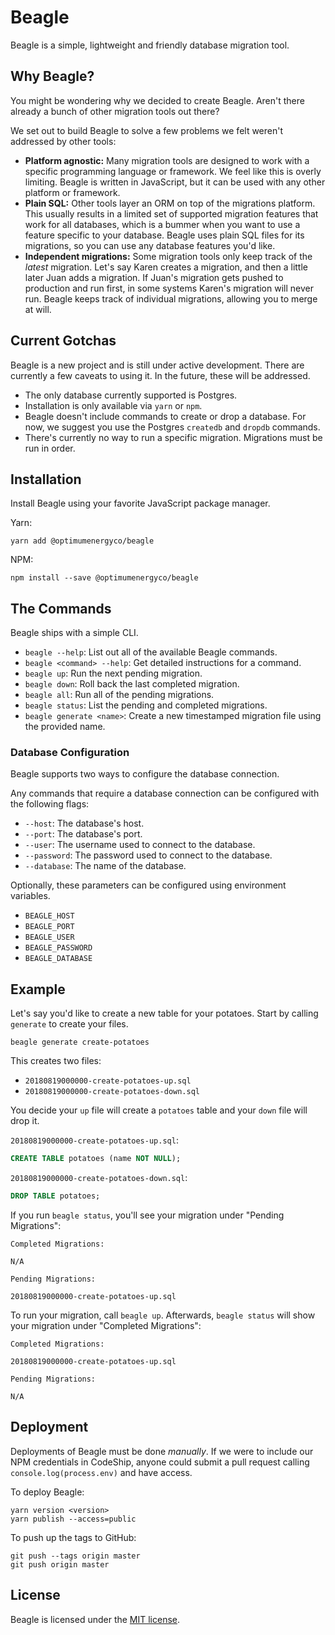 # Beagle

Beagle is a simple, lightweight and friendly database migration tool.

## Why Beagle?

You might be wondering why we decided to create Beagle. Aren't there already a bunch of other
migration tools out there?

We set out to build Beagle to solve a few problems we felt weren't addressed by other tools:

* **Platform agnostic:** Many migration tools are designed to work with a specific programming
  language or framework. We feel like this is overly limiting. Beagle is written in JavaScript, but
  it can be used with any other platform or framework.
* **Plain SQL:** Other tools layer an ORM on top of the migrations platform. This usually results in
  a limited set of supported migration features that work for all databases, which is a bummer when
  you want to use a feature specific to your database. Beagle uses plain SQL files for its
  migrations, so you can use any database features you'd like.
* **Independent migrations:** Some migration tools only keep track of the *latest* migration. Let's
  say Karen creates a migration, and then a little later Juan adds a migration. If Juan's migration
  gets pushed to production and run first, in some systems Karen's migration will never run. Beagle
  keeps track of individual migrations, allowing you to merge at will.

## Current Gotchas

Beagle is a new project and is still under active development. There are currently a few caveats to
using it. In the future, these will be addressed.

* The only database currently supported is Postgres.
* Installation is only available via `yarn` or `npm`.
* Beagle doesn't include commands to create or drop a database. For now, we suggest you use the
  Postgres `createdb` and `dropdb` commands.
* There's currently no way to run a specific migration. Migrations must be run in order.

## Installation

Install Beagle using your favorite JavaScript package manager.

Yarn:

``` shell
yarn add @optimumenergyco/beagle
```

NPM:

``` shell
npm install --save @optimumenergyco/beagle
```

## The Commands

Beagle ships with a simple CLI.

* `beagle --help`: List out all of the available Beagle commands.
* `beagle <command> --help`: Get detailed instructions for a command.
* `beagle up`: Run the next pending migration.
* `beagle down`: Roll back the last completed migration.
* `beagle all`: Run all of the pending migrations.
* `beagle status`: List the pending and completed migrations.
* `beagle generate <name>`: Create a new timestamped migration file using the provided name.

### Database Configuration

Beagle supports two ways to configure the database connection.

Any commands that require a database connection can be configured with the following flags:

* `--host`: The database's host.
* `--port`: The database's port.
* `--user`: The username used to connect to the database.
* `--password`: The password used to connect to the database.
* `--database`: The name of the database.

Optionally, these parameters can be configured using environment variables.

* `BEAGLE_HOST`
* `BEAGLE_PORT`
* `BEAGLE_USER`
* `BEAGLE_PASSWORD`
* `BEAGLE_DATABASE`

## Example

Let's say you'd like to create a new table for your potatoes. Start by calling `generate` to create
your files.

``` shell
beagle generate create-potatoes
```

This creates two files:

* `20180819000000-create-potatoes-up.sql`
* `20180819000000-create-potatoes-down.sql`

You decide your `up` file will create a `potatoes` table and your `down` file will drop it.

`20180819000000-create-potatoes-up.sql`:

``` sql
CREATE TABLE potatoes (name NOT NULL);
```

`20180819000000-create-potatoes-down.sql`:

``` sql
DROP TABLE potatoes;
```

If you run `beagle status`, you'll see your migration under "Pending Migrations":

```
Completed Migrations:

N/A

Pending Migrations:

20180819000000-create-potatoes-up.sql
```

To run your migration, call `beagle up`. Afterwards, `beagle status` will show your migration under
"Completed Migrations":

```
Completed Migrations:

20180819000000-create-potatoes-up.sql

Pending Migrations:

N/A
```

## Deployment

Deployments of Beagle must be done *manually*. If we were to include our NPM credentials in
CodeShip, anyone could submit a pull request calling `console.log(process.env)` and have access.

To deploy Beagle:

``` shell
yarn version <version>
yarn publish --access=public
```

To push up the tags to GitHub:

``` shell
git push --tags origin master
git push origin master
```

## License

Beagle is licensed under the [MIT license](/license.md).
